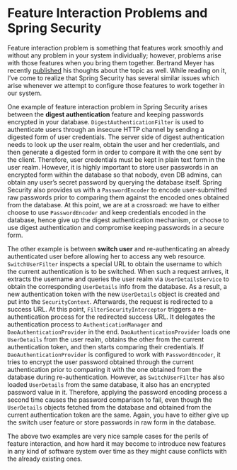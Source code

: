 # Feature Interaction Problems and Spring Security

Feature interaction problem is something that features work smoothly and without any problem in your system individually; 
however, problems arise with those features when you bring them together. Bertrand Meyer has recently 
[published](https://bertrandmeyer.com/2017/06/19/perils-feature-interaction/) his thoughts about the topic as well. 
While reading on it, I’ve come to realize that Spring Security has several similar issues which arise whenever we attempt 
to configure those features to work together in our system.

One example of feature interaction problem in Spring Security arises between the **digest authentication** feature and 
keeping passwords encrypted in your database. `DigestAuthenticationFilter` is used to authenticate users through an 
insecure HTTP channel by sending a digested form of user credentials. The server side of digest authentication needs to 
look up the user realm, obtain the user and her credentials, and then generate a digested form in order to compare it 
with the one sent by the client. Therefore, user credentials must be kept in plain text form in the user realm. However, 
it is highly important to store user passwords in an encrypted form within the database so that nobody, even DB admins, 
can obtain any user’s secret password by querying the database itself. Spring Security also provides us with a 
`PasswordEncoder` to encode user-submitted raw passwords prior to comparing them against the encoded ones obtained from 
the database. At this point, we are at a crossroad: we have to either choose to use `PasswordEncoder` and keep credentials 
encoded in the database, hence give up the digest authentication mechanism, or choose to use digest authentication and 
compromise keeping passwords in a secure form.

The other example is between **switch user** and re-authenticating an already authenticated user before allowing her to 
access any web resource. `SwitchUserFilter` inspects a special URL to obtain the username to which the current authentication 
is to be switched. When such a request arrives, it extracts the username and queries the user realm via `UserDetailsService` 
to obtain the corresponding `UserDetails` info from the database. As a result, a new authentication token with the new 
`UserDetails` object is created and put into the `SecurityContext`. Afterwards, the request is redirected to a success URL. 
At this point, `FilterSecurityInterceptor` triggers a re-authentication process for the redirected success URL. It delegates 
the authentication process to `AuthenticationManager` and `DaoAuthenticationProvider` in the end. `DaoAuthenticationProvider` 
loads one `UserDetails` from the user realm, obtains the other from the current authentication token, and then starts 
comparing their credentials. If `DaoAuthenticationProvider` is configured to work with `PasswordEncoder`, it tries to 
encrypt the user password obtained through the current authentication prior to comparing it with the one obtained from 
the database during re-authentication. However, as `SwitchUserFilter` has also loaded `UserDetails` from the same database, 
it also has an encrypted password value in it. Therefore, applying the password encoding process a second time causes the 
password comparison to fail, even though the `UserDetails` objects fetched from the database and obtained from the current 
authentication token are the same. Again, you have to either give up the switch user feature or store passwords in raw 
form in the database.

The above two examples are very nice sample cases for the perils of feature interaction, and how hard it may become to 
introduce new features in any kind of software system over time as they might cause conflicts with the already existing ones.
